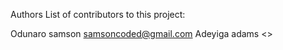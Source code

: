 Authors
List of contributors to this project:

 Odunaro samson <samsoncoded@gmail.com>
 Adeyiga adams <>


